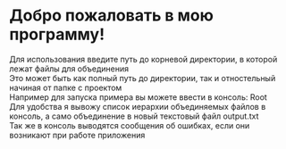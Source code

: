 # Добро пожаловать в мою программу!  
Для использования введите путь до корневой директории, в которой лежат файлы для объединения  
Это может быть как полный путь до директории, так и отностельный начиная от папке с проектом  
Например для запуска примера вы можете ввести в консоль: Root  
Для удобства я вывожу список иерархии объединяемых файлов в консоль, а само объединение в новый текстовый файл output.txt  
Так же в консоль выводятся сообщения об ошибках, если они возникают при работе приложения  
